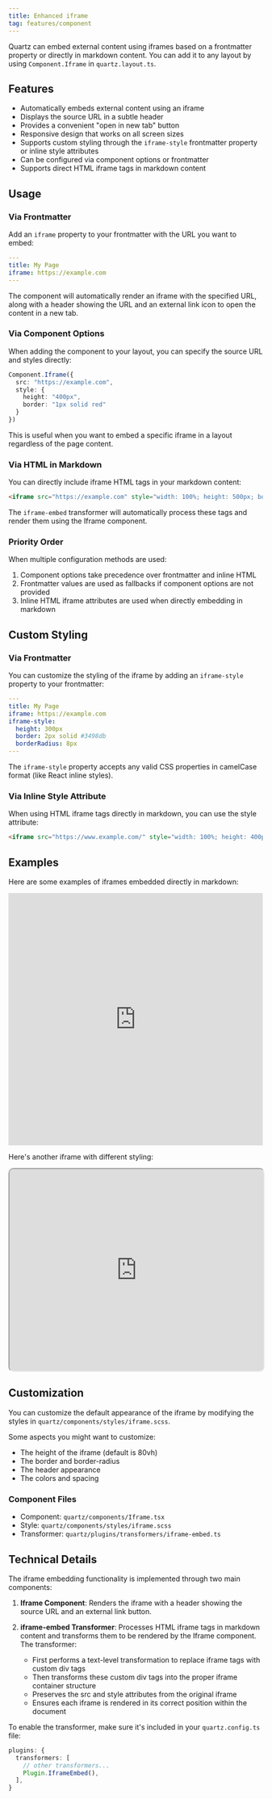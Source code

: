 ```yaml
---
title: Enhanced iframe
tag: features/component
---
```


Quartz can embed external content using iframes based on a frontmatter property or directly in markdown content. You can add it to any layout by using `Component.Iframe` in `quartz.layout.ts`.

## Features

- Automatically embeds external content using an iframe
- Displays the source URL in a subtle header
- Provides a convenient "open in new tab" button
- Responsive design that works on all screen sizes
- Supports custom styling through the `iframe-style` frontmatter property or inline style attributes
- Can be configured via component options or frontmatter
- Supports direct HTML iframe tags in markdown content

## Usage

### Via Frontmatter

Add an `iframe` property to your frontmatter with the URL you want to embed:

```yaml
---
title: My Page
iframe: https://example.com
---
```

The component will automatically render an iframe with the specified URL, along with a header showing the URL and an external link icon to open the content in a new tab.

### Via Component Options

When adding the component to your layout, you can specify the source URL and styles directly:

```typescript
Component.Iframe({
  src: "https://example.com",
  style: {
    height: "400px",
    border: "1px solid red"
  }
})
```

This is useful when you want to embed a specific iframe in a layout regardless of the page content.

### Via HTML in Markdown

You can directly include iframe HTML tags in your markdown content:

```html
<iframe src="https://example.com" style="width: 100%; height: 500px; border: none;"></iframe>
```

The `iframe-embed` transformer will automatically process these tags and render them using the Iframe component.

### Priority Order

When multiple configuration methods are used:
1. Component options take precedence over frontmatter and inline HTML
2. Frontmatter values are used as fallbacks if component options are not provided
3. Inline HTML iframe attributes are used when directly embedding in markdown

## Custom Styling

### Via Frontmatter

You can customize the styling of the iframe by adding an `iframe-style` property to your frontmatter:

```yaml
---
title: My Page
iframe: https://example.com
iframe-style:
  height: 300px
  border: 2px solid #3498db
  borderRadius: 8px
---
```

The `iframe-style` property accepts any valid CSS properties in camelCase format (like React inline styles).

### Via Inline Style Attribute

When using HTML iframe tags directly in markdown, you can use the style attribute:

```html
<iframe src="https://www.example.com/" style="width: 100%; height: 400px; border-radius: 10px;"></iframe>
```

## Examples

Here are some examples of iframes embedded directly in markdown:

<iframe src="https://www.example.com" style="width: 100%; height: 500px; border: none;"></iframe>

Here's another iframe with different styling:

<iframe src="https://www.example.com" style="width: 100%; height: 400px; border-radius: 10px;"></iframe>

## Customization

You can customize the default appearance of the iframe by modifying the styles in `quartz/components/styles/iframe.scss`.

Some aspects you might want to customize:
- The height of the iframe (default is 80vh)
- The border and border-radius
- The header appearance
- The colors and spacing

### Component Files

- Component: `quartz/components/Iframe.tsx`
- Style: `quartz/components/styles/iframe.scss`
- Transformer: `quartz/plugins/transformers/iframe-embed.ts`

## Technical Details

The iframe embedding functionality is implemented through two main components:

1. **Iframe Component**: Renders the iframe with a header showing the source URL and an external link button.

2. **iframe-embed Transformer**: Processes HTML iframe tags in markdown content and transforms them to be rendered by the Iframe component. The transformer:
   - First performs a text-level transformation to replace iframe tags with custom div tags
   - Then transforms these custom div tags into the proper iframe container structure
   - Preserves the src and style attributes from the original iframe
   - Ensures each iframe is rendered in its correct position within the document

To enable the transformer, make sure it's included in your `quartz.config.ts` file:

```typescript
plugins: {
  transformers: [
    // other transformers...
    Plugin.IframeEmbed(),
  ],
}
```
